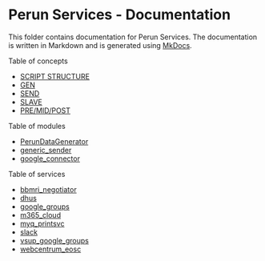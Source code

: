 # Perun Services - Documentation

This folder contains documentation for Perun Services. The documentation is written in Markdown and is generated
using [MkDocs](https://www.mkdocs.org/).

Table of concepts

- [SCRIPT STRUCTURE](concepts/script-structure.md)
- [GEN](concepts/gen.md)
- [SEND](concepts/send.md)
- [SLAVE](concepts/slave.md)
- [PRE/MID/POST](concepts/pre-mid-post.md)

Table of modules

- [PerunDataGenerator](modules/PerunDataGenerator.md)
- [generic_sender](modules/generic_sender.md)
- [google_connector](modules/google_connector.md)

Table of services

- [bbmri_negotiator](services/bbmri_negotiator.md)
- [dhus](services/dhus.md)
- [google_groups](services/google_groups.md)
- [m365_cloud](services/m365_cloud.md)
- [myq_printsvc](services/myq_printsvc.md)
- [slack](services/slack.md)
- [vsup_google_groups](services/vsup_google_groups.md)
- [webcentrum_eosc](services/webcentrum_eosc.md)
